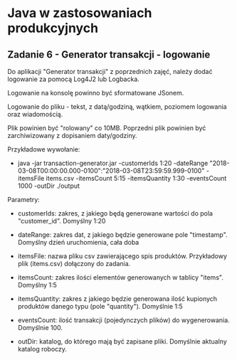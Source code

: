 # Java w zastosowaniach produkcyjnych

## Zadanie 6 - Generator transakcji - logowanie

Do aplikacji "Generator transakcji" z poprzednich zajęć, należy dodać logowanie za pomocą Log4J2 lub Logbacka.

Logowanie na konsolę powinno być sformatowane JSonem.

Logowanie do pliku - tekst, z datą/godziną, wątkiem, poziomem logowania oraz wiadomością.

Plik powinien być "rolowany" co 10MB. Poprzedni plik powinien być zarchiwizowany z dopisaniem daty/godziny.

Przykładowe wywołanie:

- java -jar transaction-generator.jar -customerIds 1:20 -dateRange "2018-03-08T00:00:00.000-0100":"2018-03-08T23:59:59.999-0100" -itemsFile items.csv -itemsCount 5:15 -itemsQuantity 1:30 -eventsCount 1000 -outDir ./output

Parametry:

- customerIds: zakres, z jakiego będą generowane wartości do pola "customer_id". Domyślny 1:20

- dateRange: zakres dat, z jakiego będzie generowane pole "timestamp". Domyślny dzień uruchomienia, cała doba

- itemsFile: nazwa pliku csv zawierającego spis produktów. Przykładowy plik (items.csv) dołączony do zadania.

- itemsCount: zakres ilości elementów generowanych w tablicy "items". Domyślny 1:5

- itemsQuantity: zakres z jakiego będzie generowana ilość kupionych produktów danego typu (pole "quantity"). Domyślnie 1:5

- eventsCount: ilość transakcji (pojedynczych plików) do wygenerowania. Domyślnie 100.

- outDir: katalog, do którego mają być zapisane pliki. Domyślnie aktualny katalog roboczy.
